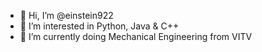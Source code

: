 - 👋 Hi, I’m @einstein922
- 👀 I’m interested in Python, Java & C++
- 🌱 I’m currently doing Mechanical Engineering from VITV

<!---
einstein922/einstein922 is a ✨ special ✨ repository because its `README.md` (this file) appears on your GitHub profile.
You can click the Preview link to take a look at your changes.
--->
